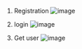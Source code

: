 1. Registration
![image](https://github.com/kmaltseva1/Auth-to-API/assets/163651266/a7a68eef-9271-400c-a00b-0a08e9441e72)

2. login
![image](https://github.com/kmaltseva1/Auth-to-API/assets/163651266/cf57a291-49e7-41eb-877d-3f453314121f)

3. Get user
![image](https://github.com/kmaltseva1/Auth-to-API/assets/163651266/b96dd9b5-a0bd-4616-95cc-d137a0e7fd32)
